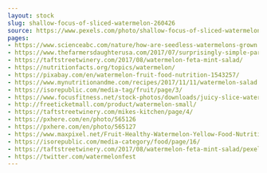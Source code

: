 ```yaml
---
layout: stock
slug: shallow-focus-of-sliced-watermelon-260426
source: https://www.pexels.com/photo/shallow-focus-of-sliced-watermelon-260426/
pages:
- https://www.scienceabc.com/nature/how-are-seedless-watermelons-grown.html
- https://www.thefarmersdaughterusa.com/2017/07/surprisingly-simple-parentage-seedless-watermelon.html
- https://taftstreetwinery.com/2017/08/watermelon-feta-mint-salad/
- https://nutritionfacts.org/topics/watermelon/
- https://pixabay.com/en/watermelon-fruit-food-nutrition-1543257/
- https://www.mynutritionandme.com/recipes/2017/11/11/watermelon-salad
- https://isorepublic.com/media-tag/fruit/page/3/
- https://www.focusfitness.net/stock-photos/downloads/juicy-slice-watermelon-fruit/
- http://freeticketmall.com/product/watermelon-small/
- https://taftstreetwinery.com/mikes-kitchen/page/4/
- https://pxhere.com/en/photo/565126
- https://pxhere.com/en/photo/565127
- https://www.maxpixel.net/Fruit-Healthy-Watermelon-Yellow-Food-Nutrition-1543257
- https://isorepublic.com/media-category/food/page/16/
- https://taftstreetwinery.com/2017/08/watermelon-feta-mint-salad/pexels-photo-260426/
- https://twitter.com/watermelonfest
---
```

